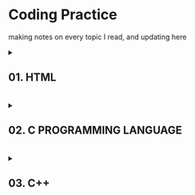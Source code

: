 # Coding Practice

making notes on every topic I read, and updating here

<details>
<summary><h2> 01. HTML</h2></summary>
<ul>
<li> - [x] Introduction </li>
<li> - [x] Document Syntax </li>
<li> - [x] Elements </li>
<li> - [x] Basics </li>
<li> - [x] Headings </li>
<li> - [x] Paragraph </li>
<li> - [x] Links </li>
<li> - [x] Empty Elements </li>
<li> - [x] !Case Sensitive </li>
<li> - [x] Standard Practice </li>
<li> - [x] Attributes </li>
</ul>
</details>
<br>

<details>
<summary><h2> 02. C PROGRAMMING LANGUAGE </h2></summary>
<ul>
<li> - [x] Introduction </li>
</ul>
</details>
<br>

<details>
<summary><h2> 03. C++ </h2></summary>
<ul>
<li> - [x] Introduction </li>
</ul>
<details>
<br>

<details>
<summary><h2> 04. JAVA </h2></sumamry>
<ul>
<li> - [x] Coding Practice </li>
        <li> 1. For Loop </li>
                <li> - [x] [Website 1: Begin with Java](https://www.beginwithjava.com/java/loops/questions.html) </li>
                <li> - [x] [Website 2: TechGig]() </li>
</ul>
</details>
